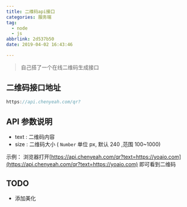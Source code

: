 ```yaml
---
title: 二维码api接口
categories: 服务端
tag:
  - node
  - js
abbrlink: 2d537b50
date: 2019-04-02 16:43:46

---
```


> 自己搭了一个在线二维码生成接口

## 二维码接口地址

```js
https://api.chenyeah.com/qr?
```

## API 参数说明

- text : 二维码内容
- size : 二维码大小 ( `Number` 单位 px, 默认 240 ,范围 100~1000)

示例： 浏览器打开[https://api.chenyeah.com/qr?text=https://yoaio.com](https://api.chenyeah.com/qr?text=https://yoaio.com) 即可看到二维码

## TODO

- 添加美化
